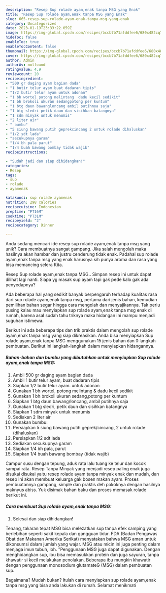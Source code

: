 ```yaml
---
description: "Resep Sup rolade ayam,enak tanpa MSG yang Enak"
title: "Resep Sup rolade ayam,enak tanpa MSG yang Enak"
slug: 665-resep-sup-rolade-ayam-enak-tanpa-msg-yang-enak
category: Uncategorized
date: 2023-01-19T23:33:22.059Z
image: https://img-global.cpcdn.com/recipes/bccb7b71afddfee6/680x482cq70/sup-rolade-ayamenak-tanpa-msg-foto-resep-utama.jpg
hideToc: false
enableToc: true
enableTocContent: false
thumbnail: https://img-global.cpcdn.com/recipes/bccb7b71afddfee6/680x482cq70/sup-rolade-ayamenak-tanpa-msg-foto-resep-utama.jpg
cover: https://img-global.cpcdn.com/recipes/bccb7b71afddfee6/680x482cq70/sup-rolade-ayamenak-tanpa-msg-foto-resep-utama.jpg
author: Admin
authorAv: notfound
ratingvalue: 4.9
reviewcount: 20
recipeingredient:
- "500 gr daging ayam bagian dada"
- "1 butir telur ayam buat dadaran tipis"
- "1/2 butir telur ayam untuk adonan"
- "1 bh wortel potong melintang  dadu kecil sedikit"
- "1 bh brokoli ukuran sedangpotong per kuntum"
- "1 btg daun bawangloncang ambil putihnya saja"
- "1 btg sledri petik daun dan sisihkan batangnya"
- "1 sdm minyak untuk menumis"
- "2 liter air"
- " bumbu"
- "5 siung bawang putih geprekcincang 2 untuk rolade dihaluskan"
- "1/2 sdt lada"
- "secukupnya garam"
- "1/4 bh pala parut"
- "1/4 buah bawang bombay tidak wajib"
recipeinstructions:

- "Sudah jadi dan siap dihidangkan!"
categories:
- Resep
tags:
- sup
- rolade
- ayamenak

katakunci: sup rolade ayamenak 
nutrition: 298 calories
recipecuisine: Indonesian
preptime: "PT16M"
cooktime: "PT31M"
recipeyield: "2"
recipecategory: Dinner

---
```





Anda sedang mencari ide resep sup rolade ayam,enak tanpa msg yang unik? Cara membuatnya sangat gampang. Jika salah mengolah maka hasilnya akan hambar dan justru cenderung tidak enak. Padahal sup rolade ayam,enak tanpa msg yang enak harusnya sih punya aroma dan rasa yang bisa memancing selera Kita.





Resep Sup rolade ayam,enak tanpa MSG.. Simpan resep ini untuk dapat dilihat lagi nanti. Siapa yg masak sup ayam tapi gak pede kalo gak ada penyedapnya?

Ada beberapa hal yang sedikit banyak berpengaruh terhadap kualitas rasa dari sup rolade ayam,enak tanpa msg, pertama dari jenis bahan, kemudian pemilihan bahan segar hingga cara mengolah dan menyajikannya. Tak perlu pusing kalau mau menyiapkan sup rolade ayam,enak tanpa msg enak di rumah, karena asal sudah tahu triknya maka hidangan ini mampu menjadi suguhan istimewa.






Berikut ini ada beberapa tips dan trik praktis dalam mengolah sup rolade ayam,enak tanpa msg yang siap dikreasikan. Anda bisa menyiapkan Sup rolade ayam,enak tanpa MSG menggunakan 15 jenis bahan dan 0 langkah pembuatan. Berikut ini langkah-langkah dalam menyiapkan hidangannya.

<!--inarticleads1-->

##### Bahan-bahan dan bumbu yang dibutuhkan untuk menyiapkan Sup rolade ayam,enak tanpa MSG:

1. Ambil 500 gr daging ayam bagian dada
1. Ambil 1 butir telur ayam, buat dadaran tipis
1. Siapkan 1/2 butir telur ayam. untuk adonan
1. Gunakan 1 bh wortel, potong melintang &amp; dadu kecil sedikit
1. Gunakan 1 bh brokoli ukuran sedang,potong per kuntum
1. Siapkan 1 btg daun bawang/loncang, ambil putihnya saja
1. Gunakan 1 btg sledri, petik daun dan sisihkan batangnya
1. Siapkan 1 sdm minyak untuk menumis
1. Sediakan 2 liter air
1. Gunakan  bumbu:
1. Persiapkan 5 siung bawang putih geprek/cincang, 2 untuk rolade (dihaluskan)
1. Persiapkan 1/2 sdt lada
1. Sediakan secukupnya garam
1. Siapkan 1/4 bh pala, parut
1. Siapkan 1/4 buah bawang bombay (tidak wajib)


Campur susu dengan tepung, aduk rata lalu tuang ke telur dan kocok sampai rata. Resep Tanpa Minyak yang menjadi resep paling enak juga disukai disukai yaitu resep rolade ayam tanpa minyak enak dan mudah, dan resep ini akan membuat keluarga gak bosen makan ayam. Proses pembuatannya gampang, simple dan praktis deh pokoknya dengan hasilnya maknyus abiss. Yuk disimak bahan baku dan proses memasak rolade berikut ini. 

<!--inarticleads2-->

##### Cara membuat Sup rolade ayam,enak tanpa MSG:


1. Selesai dan siap dihidangkan!

Tenang, takaran tepat MSG bisa melezatkan sup tanpa efek samping yang berlebihan seperti sakit kepala dan gangguan tidur. FDA (Badan Pengawas Obat dan Makanan Amerika Serikat) menyatakan bahwa MSG aman untuk dikonsumsi dalam jumlah yang wajar. MSG atau micin ini juga penting dalam menjaga imun tubuh, loh. &#34;Penggunaan MSG juga dapat digunakan. Dengan menghidangkan sup, ibu bisa memasukkan protein dan juga sayuran, tanpa khawatir si kecil melakukan penolakan. Beberapa ibu mungkin khawatir dengan penggunaan monosodium glutamateG (MSG) dalam pembuatan sup. 

Bagaimana? Mudah bukan? Itulah cara menyiapkan sup rolade ayam,enak tanpa msg yang bisa anda lakukan di rumah. Selamat menikmati
